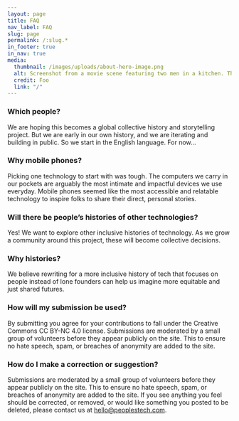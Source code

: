 ```yaml
---
layout: page
title: FAQ
nav_label: FAQ
slug: page
permalink: /:slug.*
in_footer: true
in_nav: true
media:
  thumbnail: /images/uploads/about-hero-image.png
  alt: Screenshot from a movie scene featuring two men in a kitchen. The man in the foreground is shirtless, wearing a gold necklace, and talking on a cordless phone, with a playful expression. He has a closely cropped haircut. In the background, another man, wearing a black T-shirt with the text 'YES I AM BLACK' in yellow letters, is holding an American football and smiling broadly. The kitchen is wood-paneled with a fridge covered in children's drawings, and the image contains a media player overlay with a play button and a caption that reads 'Show me the money.
  credit: Foo
  link: "/"
---
```

### Which people?
We are hoping this becomes a global collective history and storytelling project. But we are early in our own history, and we are iterating and building in public. So we start in the English language. For now…

### Why mobile phones?
Picking one technology to start with was tough. The computers we carry in our pockets are arguably the most intimate and impactful devices we use everyday. Mobile phones seemed like the most accessible and relatable technology to inspire folks to share their direct, personal stories.

### Will there be people’s histories of other technologies?
Yes! We want to explore other inclusive histories of technology. As we grow a community around this project, these will become collective decisions.

### Why histories?
We believe rewriting for a more inclusive history of tech that focuses on people instead of lone founders can help us imagine more equitable and just shared futures.

### How will my submission be used?
By submitting you agree for your contributions to fall under the Creative Commons CC BY-NC 4.0 license. Submissions are moderated by a small group of volunteers before they appear publicly on the site. This to ensure no hate speech, spam, or breaches of anonymity are added to the site.

### How do I make a correction or suggestion?
Submissions are moderated by a small group of volunteers before they appear publicly on the site. This to ensure no hate speech, spam, or breaches of anonymity are added to the site. If you see anything you feel should be corrected, or removed, or would like something you posted to be deleted, please contact us at [hello@peoplestech.com](mailto:hello@peoplestech.com).